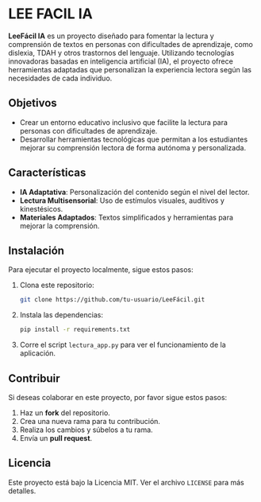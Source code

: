 # LEE FACIL IA

**LeeFácil IA** es un proyecto diseñado para fomentar la lectura y comprensión de textos en personas con dificultades de aprendizaje, como dislexia, TDAH y otros trastornos del lenguaje. Utilizando tecnologías innovadoras basadas en inteligencia artificial (IA), el proyecto ofrece herramientas adaptadas que personalizan la experiencia lectora según las necesidades de cada individuo.

## Objetivos
- Crear un entorno educativo inclusivo que facilite la lectura para personas con dificultades de aprendizaje.
- Desarrollar herramientas tecnológicas que permitan a los estudiantes mejorar su comprensión lectora de forma autónoma y personalizada.

## Características
- **IA Adaptativa**: Personalización del contenido según el nivel del lector.
- **Lectura Multisensorial**: Uso de estímulos visuales, auditivos y kinestésicos.
- **Materiales Adaptados**: Textos simplificados y herramientas para mejorar la comprensión.

## Instalación
Para ejecutar el proyecto localmente, sigue estos pasos:

1. Clona este repositorio:
   ```bash
   git clone https://github.com/tu-usuario/LeeFácil.git
   ```
2. Instala las dependencias:
   ```bash
   pip install -r requirements.txt
   ```
3. Corre el script `lectura_app.py` para ver el funcionamiento de la aplicación.

## Contribuir
Si deseas colaborar en este proyecto, por favor sigue estos pasos:

1. Haz un **fork** del repositorio.
2. Crea una nueva rama para tu contribución.
3. Realiza los cambios y súbelos a tu rama.
4. Envía un **pull request**.

## Licencia
Este proyecto está bajo la Licencia MIT. Ver el archivo `LICENSE` para más detalles.


